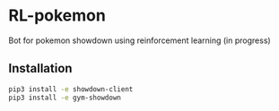 # RL-pokemon

Bot for pokemon showdown using reinforcement learning (in progress)

## Installation

```bash
pip3 install -e showdown-client
pip3 install -e gym-showdown
```
